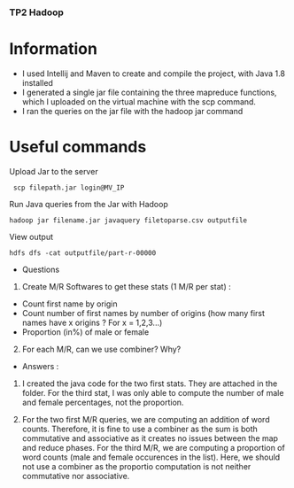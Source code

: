 ### TP2 Hadoop

# Information

+ I used Intellij and Maven to create and compile the project, with Java 1.8 installed
+ I generated a single jar file containing the three mapreduce functions, which I uploaded on the virtual machine with the scp command.
+ I ran the queries on the jar file with the hadoop jar command

# Useful commands
Upload Jar to the server
<pre><code> scp filepath.jar login@MV_IP </code></pre>
Run Java queries from the Jar with Hadoop
<pre><code>hadoop jar filename.jar javaquery filetoparse.csv outputfile </code></pre>
View output 
<pre><code>hdfs dfs -cat outputfile/part-r-00000</code></pre>



* Questions 

1) Create M/R Softwares to get these stats (1 M/R per stat) :
- Count first name by origin
- Count number of first names by number of origins (how many first names have x origins ? For x = 1,2,3...)
-  Proportion (in%) of male or female

2) For each M/R, can we use combiner? Why?

* Answers : 

1) I created the java code for the two first stats. They are attached in the folder. 
For the third stat, I was only able to compute the number of male and female percentages, not the proportion.

2) For the two first M/R queries, we are computing an addition of word counts. Therefore, it is fine to use a combiner as the sum is both commutative and associative as it creates no issues between the map and reduce phases.
For the third M/R, we are computing a proportion of word counts (male and female occurences in the list). Here, we should not use a combiner as the proportio computation is not neither commutative nor associative.


